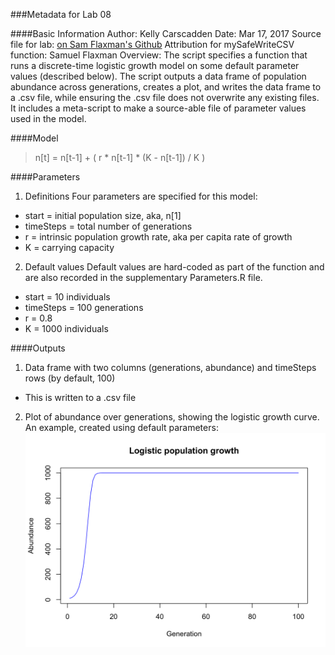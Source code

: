###Metadata for Lab 08

####Basic Information
Author: Kelly Carscadden
Date: Mar 17, 2017
Source file for lab: [on Sam Flaxman's Github](https://github.com/flaxmans/CompBio_on_git/tree/master/Labs/Lab08)
Attribution for mySafeWriteCSV function: Samuel Flaxman
Overview: The script specifies a function that runs a discrete-time logistic growth model on some default parameter values (described below). The script outputs a data frame of population abundance across generations, creates a plot, and writes the data frame to a .csv file, while ensuring the .csv file does not overwrite any existing files. It includes a meta-script to make a source-able file of parameter values used in the model.

####Model
>n[t] = n[t-1] + ( r * n[t-1] * (K - n[t-1]) / K )

####Parameters
1. Definitions
Four parameters are specified for this model:
 * start = initial population size, aka, n[1]  
 * timeSteps = total number of generations  
 * r = intrinsic population growth rate, aka per capita rate of growth
* K = carrying capacity

2. Default values
Default values are hard-coded as part of the function and are also recorded in the supplementary Parameters.R file.
 * start = 10 individuals 
 * timeSteps = 100 generations  
 * r = 0.8  
* K = 1000 individuals

####Outputs

 1. Data frame with two columns (generations, abundance) and timeSteps rows (by default, 100)
 * This is written to a .csv file
 2. Plot of abundance over generations, showing the logistic growth curve. An example, created using default parameters:
 ![Sample plot produced](https://github.com/kacarscadden/CompBioLabsAndHomework/blob/master/Lab08/logisticGrowth.png?raw=true)
 

